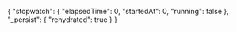 {
    "stopwatch": {
        "elapsedTime": 0,
        "startedAt": 0,
        "running": false
    },
    "_persist": {
        "rehydrated": true
    }
}